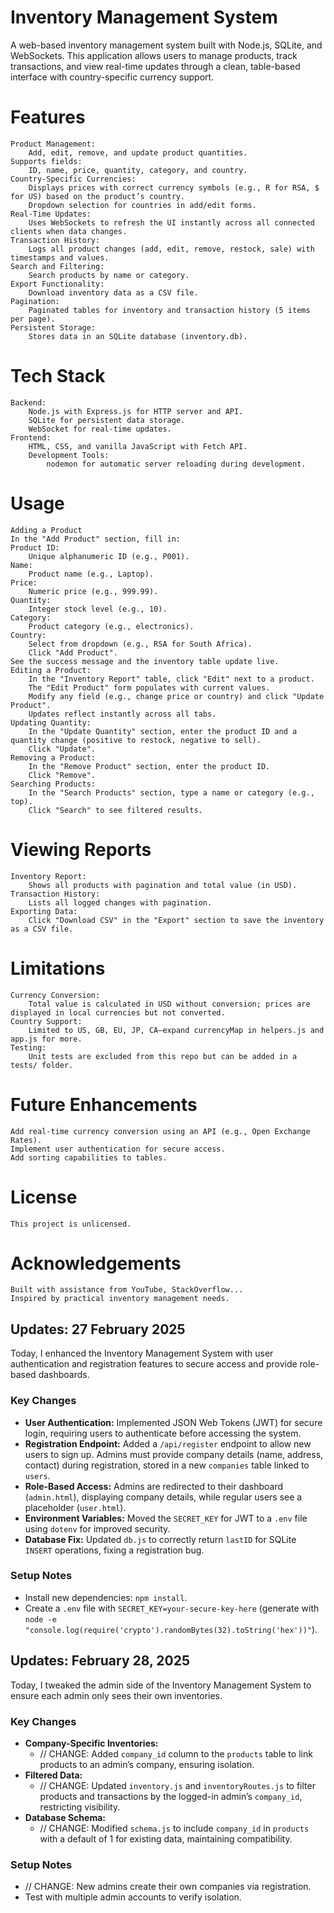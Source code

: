 # Inventory Management System
A web-based inventory management system built with Node.js, SQLite, and WebSockets. This application allows users to manage products, track transactions, and view real-time updates through a clean, table-based interface with country-specific currency support.
# Features
    Product Management:
        Add, edit, remove, and update product quantities.
    Supports fields:
        ID, name, price, quantity, category, and country.
    Country-Specific Currencies:
        Displays prices with correct currency symbols (e.g., R for RSA, $ for US) based on the product’s country.
        Dropdown selection for countries in add/edit forms.
    Real-Time Updates:
        Uses WebSockets to refresh the UI instantly across all connected clients when data changes.
    Transaction History:
        Logs all product changes (add, edit, remove, restock, sale) with timestamps and values.
    Search and Filtering:
        Search products by name or category.
    Export Functionality:
        Download inventory data as a CSV file.
    Pagination:
        Paginated tables for inventory and transaction history (5 items per page).
    Persistent Storage:
        Stores data in an SQLite database (inventory.db).
# Tech Stack
    Backend:
        Node.js with Express.js for HTTP server and API.
        SQLite for persistent data storage.
        WebSocket for real-time updates.
    Frontend:
        HTML, CSS, and vanilla JavaScript with Fetch API.
        Development Tools:
            nodemon for automatic server reloading during development.
# Usage
    Adding a Product
    In the "Add Product" section, fill in:
    Product ID:
        Unique alphanumeric ID (e.g., P001).
    Name:
        Product name (e.g., Laptop).
    Price:
        Numeric price (e.g., 999.99).
    Quantity:
        Integer stock level (e.g., 10).
    Category:
        Product category (e.g., electronics).
    Country:
        Select from dropdown (e.g., RSA for South Africa).
        Click "Add Product".
    See the success message and the inventory table update live.
    Editing a Product:
        In the "Inventory Report" table, click "Edit" next to a product.
        The "Edit Product" form populates with current values.
        Modify any field (e.g., change price or country) and click "Update Product".
        Updates reflect instantly across all tabs.
    Updating Quantity:
        In the "Update Quantity" section, enter the product ID and a quantity change (positive to restock, negative to sell).
        Click "Update".
    Removing a Product:
        In the "Remove Product" section, enter the product ID.
        Click "Remove".
    Searching Products:
        In the "Search Products" section, type a name or category (e.g., top).
        Click "Search" to see filtered results.

# Viewing Reports
    Inventory Report:
        Shows all products with pagination and total value (in USD).
    Transaction History:
        Lists all logged changes with pagination.
    Exporting Data:
        Click "Download CSV" in the "Export" section to save the inventory as a CSV file.

# Limitations
    Currency Conversion:
        Total value is calculated in USD without conversion; prices are displayed in local currencies but not converted.
    Country Support:
        Limited to US, GB, EU, JP, CA—expand currencyMap in helpers.js and app.js for more.
    Testing:
        Unit tests are excluded from this repo but can be added in a tests/ folder.

# Future Enhancements
    Add real-time currency conversion using an API (e.g., Open Exchange Rates).
    Implement user authentication for secure access.
    Add sorting capabilities to tables.

# License
    This project is unlicensed.

# Acknowledgements
    Built with assistance from YouTube, StackOverflow...
    Inspired by practical inventory management needs.

## Updates: 27 February 2025

Today, I enhanced the Inventory Management System with user authentication and registration features to secure access and provide role-based dashboards.

### Key Changes
- **User Authentication:** Implemented JSON Web Tokens (JWT) for secure login, requiring users to authenticate before accessing the system.
- **Registration Endpoint:** Added a `/api/register` endpoint to allow new users to sign up. Admins must provide company details (name, address, contact) during registration, stored in a new `companies` table linked to `users`.
- **Role-Based Access:** Admins are redirected to their dashboard (`admin.html`), displaying company details, while regular users see a placeholder (`user.html`).
- **Environment Variables:** Moved the `SECRET_KEY` for JWT to a `.env` file using `dotenv` for improved security.
- **Database Fix:** Updated `db.js` to correctly return `lastID` for SQLite `INSERT` operations, fixing a registration bug.

### Setup Notes
- Install new dependencies: `npm install`.
- Create a `.env` file with `SECRET_KEY=your-secure-key-here` (generate with `node -e "console.log(require('crypto').randomBytes(32).toString('hex'))"`).

## Updates: February 28, 2025

Today, I tweaked the admin side of the Inventory Management System to ensure each admin only sees their own inventories.

### Key Changes
- **Company-Specific Inventories:** 
  - // CHANGE: Added `company_id` column to the `products` table to link products to an admin’s company, ensuring isolation.
- **Filtered Data:** 
  - // CHANGE: Updated `inventory.js` and `inventoryRoutes.js` to filter products and transactions by the logged-in admin’s `company_id`, restricting visibility.
- **Database Schema:** 
  - // CHANGE: Modified `schema.js` to include `company_id` in `products` with a default of 1 for existing data, maintaining compatibility.

### Setup Notes
- // CHANGE: New admins create their own companies via registration.
- Test with multiple admin accounts to verify isolation.
